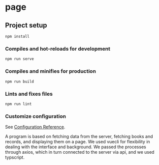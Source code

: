 # page

## Project setup
```
npm install
```

### Compiles and hot-reloads for development
```
npm run serve
```

### Compiles and minifies for production
```
npm run build
```

### Lints and fixes files
```
npm run lint
```

### Customize configuration
See [Configuration Reference](https://cli.vuejs.org/config/).

A program is based on fetching data from the server, fetching books and records, and displaying them on a page. We used vuecli for flexibility in dealing with the interface and background. We passed the processes through axios, which in turn connected to the server via api, and we used typscript.